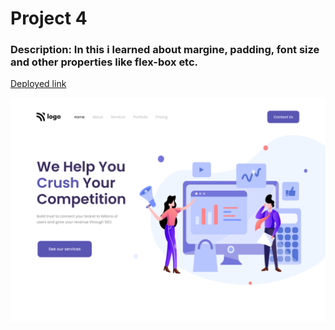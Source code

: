 # Project 4
### Description: In this i learned about margine, padding, font size and other properties like flex-box etc.

[Deployed link](https://siddharthhtmlcssproject4.netlify.app/)

![Output webpage](output.png)